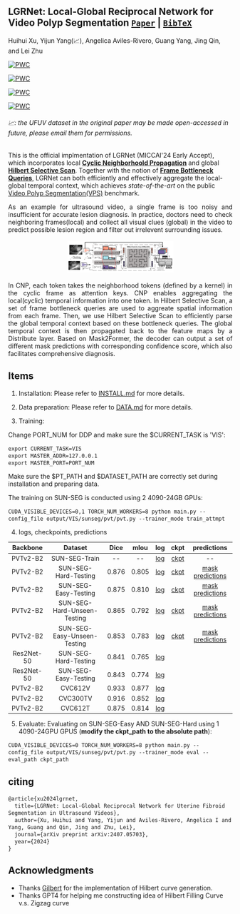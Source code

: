 
## LGRNet: Local-Global Reciprocal Network for Video Polyp Segmentation [`Paper`](https://arxiv.org/abs/2407.05703) | [`BibTeX`](#citing) 
Huihui Xu, Yijun Yang(📈), Angelica Aviles-Rivero, Guang Yang, Jing Qin, and Lei Zhu

[![PWC](https://img.shields.io/endpoint.svg?url=https://paperswithcode.com/badge/lgrnet-local-global-reciprocal-network-for/video-polyp-segmentation-on-sun-seg-hard)](https://paperswithcode.com/sota/video-polyp-segmentation-on-sun-seg-hard?p=lgrnet-local-global-reciprocal-network-for)

[![PWC](https://img.shields.io/endpoint.svg?url=https://paperswithcode.com/badge/lgrnet-local-global-reciprocal-network-for/video-polyp-segmentation-on-sun-seg-easy)](https://paperswithcode.com/sota/video-polyp-segmentation-on-sun-seg-easy?p=lgrnet-local-global-reciprocal-network-for)

[![PWC](https://img.shields.io/endpoint.svg?url=https://paperswithcode.com/badge/lgrnet-local-global-reciprocal-network-for/video-polyp-segmentation-on-sun-seg-easy-1)](https://paperswithcode.com/sota/video-polyp-segmentation-on-sun-seg-easy-1?p=lgrnet-local-global-reciprocal-network-for)
	
[![PWC](https://img.shields.io/endpoint.svg?url=https://paperswithcode.com/badge/lgrnet-local-global-reciprocal-network-for/video-polyp-segmentation-on-sun-seg-hard-1)](https://paperswithcode.com/sota/video-polyp-segmentation-on-sun-seg-hard-1?p=lgrnet-local-global-reciprocal-network-for)

###### 📈: the UFUV dataset in the original paper may be made open-accessed in future, please email them for permissions.

This is the official implmentation of LGRNet (MICCAI'24 Early Accept), which incorporates local **[Cyclic Neighborhoold Propagation](https://github.com/bio-mlhui/LGRNet/blob/main/models/encoder/neighborhood_qk.py#L57)** and global **[Hilbert Selective Scan](https://github.com/bio-mlhui/LGRNet/blob/main/models/encoder/ops/modules/frame_query_ss2d.py#L531)**. Together with the notion of **[Frame Bottleneck Queries](https://github.com/bio-mlhui/LGRNet/blob/main/models/encoder/localGlobal.py#L185)**, LGRNet can both efficiently and effectively aggregate the local-global temporal context, which achieves *state-of-the-art* on the public [Video Polyp Segmentation(VPS)](https://paperswithcode.com/task/video-polyp-segmentation) benchmark.

<div align="justify">As an example for ultrasound video, a single frame is too noisy and insufficient for accurate lesion diagnosis. In practice, doctors need to check neighboring frames(local) and collect all visual clues (global) in the video to predict possible lesion region and filter out irrelevent surrounding issues. </div>
</br>
<div align="center" style="padding: 0 100pt">
<img src="assets/images/pipeline.png">
</div>
</br>
<div align="justify"> In CNP, each token takes the neighborhood tokens (defined by a kernel) in the cyclic frame as attention keys. CNP enables aggregating the local(cyclic) temporal information into one token. In Hilbert Selective Scan, a set of frame bottleneck queries are used to aggreate spatial information from each frame. Then, we use Hilbert Selective Scan to efficiently parse the global temporal context based on these bottleneck queries. The global temporal context is then propagated back to the feature maps by a Distribute layer. Based on Mask2Former, the decoder can output a set of different mask predictions with corresponding confidence score, which also facilitates comprehensive diagnosis.</div>


## Items

1. Installation: Please refer to [INSTALL.md](assets/INSTALL.md) for more details.
2. Data preparation: Please refer to [DATA.md](assets/DATA.md) for more details.


3. Training: 

Change PORT_NUM for DDP and make sure the $CURRENT_TASK is 'VIS':
```
export CURRENT_TASK=VIS
export MASTER_ADDR=127.0.0.1
export MASTER_PORT=PORT_NUM
```

Make sure the $PT_PATH and $DATASET_PATH are correctly set during installation and preparing data.

The training on SUN-SEG is conducted using 2 4090-24GB GPUs:
```
CUDA_VISIBLE_DEVICES=0,1 TORCH_NUM_WORKERS=8 python main.py --config_file output/VIS/sunseg/pvt/pvt.py --trainer_mode train_attmpt
```

4. logs, checkpoints, predictions

| Backbone| Dataset | Dice | mIou  | log | ckpt | predictions |
| :----: | :----: | :----: | :----: | :----: | :----: |:----: |
| PVTv2-B2 | SUN-SEG-Train | -- | -- | [log](https://drive.google.com/file/d/17MTOYW73RLbvZS3BLFBZEphY_0JzN6er/view?usp=sharing) | [ckpt](https://drive.google.com/file/d/1D4YAIfFCCQIsDfKgSCr9tCw7vDAgqf76/view?usp=sharing) | --
| PVTv2-B2 | SUN-SEG-Hard-Testing | 0.876 | 0.805 | [log](https://drive.google.com/file/d/1wdVMWMknSlURaBROWbMax4iS9V1Tbn9-/view?usp=sharing) |[ckpt](https://drive.google.com/file/d/1D4YAIfFCCQIsDfKgSCr9tCw7vDAgqf76/view?usp=sharing) | [mask predictions](https://drive.google.com/file/d/1V8CDMC87o7t4eyts4BVEwflDUrFpAOVX/view?usp=sharing)
| PVTv2-B2 | SUN-SEG-Easy-Testing | 0.875 | 0.810 | [log](https://drive.google.com/file/d/1wdVMWMknSlURaBROWbMax4iS9V1Tbn9-/view?usp=sharing) |[ckpt](https://drive.google.com/file/d/1D4YAIfFCCQIsDfKgSCr9tCw7vDAgqf76/view?usp=sharing) | [mask predictions](https://drive.google.com/file/d/1V8CDMC87o7t4eyts4BVEwflDUrFpAOVX/view?usp=sharing)
| PVTv2-B2 | SUN-SEG-Hard-Unseen-Testing | 0.865 | 0.792 | [log](https://drive.google.com/file/d/1obt_qvWCvslhRY-e4SrTJNS0r6Diad4e/view?usp=sharing) | [ckpt](https://drive.google.com/file/d/1D4YAIfFCCQIsDfKgSCr9tCw7vDAgqf76/view?usp=sharing) | [mask predictions](https://drive.google.com/file/d/1V8CDMC87o7t4eyts4BVEwflDUrFpAOVX/view?usp=sharing)
| PVTv2-B2 | SUN-SEG-Easy-Unseen-Testing | 0.853 | 0.783 | [log](https://drive.google.com/file/d/1obt_qvWCvslhRY-e4SrTJNS0r6Diad4e/view?usp=sharing) | [ckpt](https://drive.google.com/file/d/1D4YAIfFCCQIsDfKgSCr9tCw7vDAgqf76/view?usp=sharing)| [mask predictions](https://drive.google.com/file/d/1V8CDMC87o7t4eyts4BVEwflDUrFpAOVX/view?usp=sharing)
| Res2Net-50 | SUN-SEG-Hard-Testing | 0.841 | 0.765 | [log](https://drive.google.com/file/d/17pUxFMuHpPD_In5RVrJUsPFZGOgNFzb6/view?usp=sharing) |
| Res2Net-50 | SUN-SEG-Easy-Testing | 0.843 | 0.774 | [log](https://drive.google.com/file/d/17pUxFMuHpPD_In5RVrJUsPFZGOgNFzb6/view?usp=sharing) |
| PVTv2-B2 | CVC612V | 0.933 | 0.877 | [log](https://drive.google.com/file/d/1m36mJL0Fu3T9F73TqFGnFsWaCGh3JDeJ/view?usp=drive_link) |
| PVTv2-B2 | CVC300TV | 0.916 | 0.852 | [log](https://drive.google.com/file/d/1m36mJL0Fu3T9F73TqFGnFsWaCGh3JDeJ/view?usp=drive_link) |
| PVTv2-B2 | CVC612T | 0.875 | 0.814 | [log](https://drive.google.com/file/d/1m36mJL0Fu3T9F73TqFGnFsWaCGh3JDeJ/view?usp=drive_link) |


5. Evaluate:
Evaluating on SUN-SEG-Easy AND SUN-SEG-Hard using 1 4090-24GPU GPUS (**modify the ckpt_path to the absolute path**):
```
CUDA_VISIBLE_DEVICES=0 TORCH_NUM_WORKERS=8 python main.py --config_file output/VIS/sunseg/pvt/pvt.py --trainer_mode eval --eval_path ckpt_path
```

## citing
```
@article{xu2024lgrnet,
  title={LGRNet: Local-Global Reciprocal Network for Uterine Fibroid Segmentation in Ultrasound Videos},
  author={Xu, Huihui and Yang, Yijun and Aviles-Rivero, Angelica I and Yang, Guang and Qin, Jing and Zhu, Lei},
  journal={arXiv preprint arXiv:2407.05703},
  year={2024}
}
``` 

## Acknowledgments
- Thanks [Gilbert](https://github.com/jakubcerveny/gilbert) for the implementation of Hilbert curve generation.
- Thanks GPT4 for helping me constructing idea of Hilbert Filling Curve v.s. Zigzag curve
